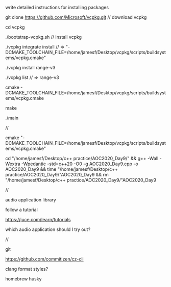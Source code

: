 write detailed instructions for installing packages

git clone https://github.com/Microsoft/vcpkg.git // download vcpkg

cd vcpkg

./bootstrap-vcpkg.sh                             // install vcpkg

./vcpkg integrate install                        // =>
"-DCMAKE_TOOLCHAIN_FILE=/home/jamesf/Desktop/vcpkg/scripts/buildsystems/vcpkg.cmake"

./vcpkg install range-v3

./vcpkg list                                     // => range-v3

cmake
-DCMAKE_TOOLCHAIN_FILE=/home/jamesf/Desktop/vcpkg/scripts/buildsystems/vcpkg.cmake

make

./main

//

cmake
"-DCMAKE_TOOLCHAIN_FILE=/home/jamesf/Desktop/vcpkg/scripts/buildsystems/vcpkg.cmake"

cd "/home/jamesf/Desktop/c++ practice/AOC2020_Day9/" && g++ -Wall -Wextra
-Wpedantic -std=c++20 -O0 -g AOC2020_Day9.cpp -o AOC2020_Day9 && time
"/home/jamesf/Desktop/c++ practice/AOC2020_Day9/"AOC2020_Day9 && rm
"/home/jamesf/Desktop/c++ practice/AOC2020_Day9/"AOC2020_Day9

//

audio application library

follow a tutorial

https://juce.com/learn/tutorials

which audio application should I try out?

//

git 

https://github.com/commitizen/cz-cli

clang format styles?

homebrew
husky


